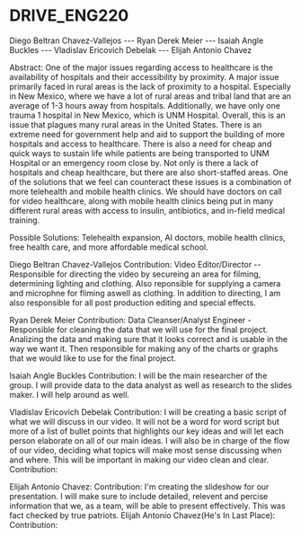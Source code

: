 # DRIVE_ENG220
 Diego Beltran Chavez-Vallejos --- Ryan Derek Meier --- Isaiah Angle Buckles --- Vladislav Ericovich Debelak --- Elijah Antonio Chavez



 Abstract: 
One of the major issues regarding access to healthcare is the availability of hospitals and their accessibility by proximity. A major issue primarily faced in rural areas is the lack of proximity to a hospital. Especially in New Mexico, where we have a lot of rural areas and tribal land that are an average of 1-3 hours away from hospitals. Additionally, we have only one trauma 1 hospital in New Mexico, which is UNM Hospital. Overall, this is an issue that plagues many rural areas in the United States. There is an extreme need for government help and aid to support the building of more hospitals and access to healthcare. There is also a need for cheap and quick ways to sustain life while patients are being transported to UNM Hospital or an emergency room close by. Not only is there a lack of hospitals and cheap healthcare, but there are also short-staffed areas. One of the solutions that we feel can counteract these issues is a combination of more telehealth and mobile health clinics. We should have doctors on call for video healthcare, along with mobile health clinics being put in many different rural areas with access to insulin, antibiotics, and in-field medical training. 

Possible Solutions: 
Telehealth expansion, AI doctors, mobile health clinics, free health care, and more affordable medical school.


Diego Beltran Chavez-Vallejos 
	Contribution: Video Editor/Director -- Responsible for directing the video by secureing an area for filming, determining lighting and clothing. Also reponsible for supplying a camera and microphne for fliming aswell as clothing. In addition to directing, I am also responsible for all post production editing and special effects.
 
 
Ryan Derek Meier
	Contribution: Data Cleanser/Analyst Engineer - Responsible for cleaning the data that we will use for the final project. Analizing the data and making sure that it looks correct and is usable in the way we want it. Then responsible for making any of the charts or graphs that we would like to use for the final project. 


Isaiah Angle Buckles
	Contribution: I will be the main researcher of the group. I will provide data to the data analyst as well as research to the slides maker. I will help around as well.


Vladislav Ericovich Debelak
	Contribution: I will be creating a basic script of what we will discuss in our video. It will not be a word for word script but more of a list of bullet points that highlights our key ideas and will let each person elaborate on all of our main ideas. I will also be in charge of the flow of our video, deciding what topics will make most sense discussing when and where. This will be important in making our video clean and clear.
	Contribution:


Elijah Antonio Chavez:
	Contribution:  I'm creating the slideshow for our presentation. I will make sure to include detailed, relevent and percise information that we, as a team, will be able to present effectively. This was fact checked by true patriots.
Elijah Antonio Chavez(He's In Last Place):
	Contribution:



